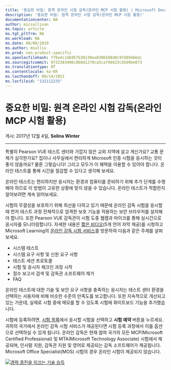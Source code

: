 ```yaml
---
title: '중요한 비밀: 원격 온라인 시험 감독(온라인 MCP 시험 활용) | Microsoft Docs'
description: '중요한 비밀: 원격 온라인 시험 감독(온라인 MCP 시험 활용)'
documentationcenter: NA
author: micsullivan
ms.topic: article
ms.tgt_pltfrm: NA
ms.workload: NA
ms.date: 08/09/2019
ms.author: msulliv
ms.prod: non-product-specific
ms.openlocfilehash: f76edc1db957b30130ea8306508d8c97d894b6dc
ms.sourcegitcommit: 9732383406c868d1279ca5ca79d423c5b99be073
ms.translationtype: HT
ms.contentlocale: ko-KR
ms.lasthandoff: 09/14/2021
ms.locfileid: "132112235"
---
```

# <a name="our-best-kept-secret-remote-online-exam-proctoring-aka-online-mcp-exams"></a>중요한 비밀: 원격 온라인 시험 감독(온라인 MCP 시험 활용)

게시: 2017년 12월 4일, **Selina Winter**

___

특별히 Pearson VUE 테스트 센터와 가깝지 않은 교외 지역에 살고 계신가요? 교통 문제가 심각한가요? 집이나 사무실에서 편리하게 Microsoft 인증 시험을 응시하는 것이 좋지 않을까요? 물론 그렇습니다! 그리고 모두가 이 혜택을 이용할 수 있어야 합니다. 온라인 테스트를 통해 시간을 절감할 수 있다고 생각해 보세요.

온라인 테스트는 편리하지만 응시자는 환경과 컴퓨터를 준비하기 위해 추가 단계를 수행해야 하므로 이 방법이 고유한 상황에 맞지 않을 수 있습니다. 온라인 테스트가 적합한지 알아보려면 계속 읽어보세요.

시험의 무결성을 보호하기 위해 최선을 다하고 있기 때문에 온라인 감독 시험을 응시할 때 먼저 테스트 과정 전체적으로 엄격한 보호 기능을 적용하는 보안 브라우저를 설치해야 합니다. 또한 Pearson VUE 감독관이 시험 도중 웹캠과 마이크를 통해 실시간으로 응시자를 모니터링합니다. 자세한 내용은 [짧은 비디오](https://www.youtube.com/playlist?list=PLahhVEj9XNTceGnF19qSjYxYzS4S_Wlmf)(5개 언어 자막 제공)를 시청하고 Microsoft Learning의 [온라인 감독 시험 서비스](https://www.microsoft.com/learning/online-proctored-exams.aspx)를 방문하여 다음과 같은 주제를 살펴보세요.

- 시스템 테스트
- 시스템 요구 사항 및 신원 요구 사항
- 테스트 세션 프로토콜
- 시험 및 응시자 체크인 과정 시작
- 점수 보고서 검색 및 감독관 소프트웨어 제거
- FAQ

온라인 테스트에 대한 기술 및 보안 요구 사항을 충족하는 응시자는 테스트 센터 환경을 선택하는 사용자에 비해 비슷한 수준의 만족도를 보고합니다. 또한 지속적으로 개선되고 있는 가운데, 실제로 시험 중에 메모를 할 수 있도록 시험에 화이트보드 기능을 추가했습니다.

시험에 등록하려면, [시험 목록](https://www.microsoft.com/learning/exam-list.aspx)에서 응시할 시험을 선택하고 **시험 예약** 버튼을 누르세요. 귀하의 국가에서 온라인 감독 시험 서비스가 제공된다면 시험 등록 과정에서 이를 옵션으로 선택하실 수 있게 됩니다. 온라인 감독은 현재 참여 국가의 모든 MCP(Microsoft Certified Professional) 및 MTA(Microsoft Technology Associate) 시험에서 제공되며, 인사말 지원, 감독관 지원 및 영어로 제공되는 감독 소프트웨어가 제공됩니다. Microsoft Office Specialist(MOS) 시험의 경우 온라인 시험이 제공되지 않습니다.

[![경력 증진을 이끄는 기술 습득](images/microsoft-certified-banner.png)](https://www.microsoft.com/learning/azure-training-certification.aspx?WT.icid=mva_bnr_lexawareness_usen_asi_rightrail_oct2017)
